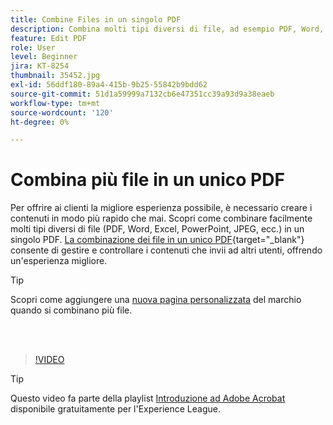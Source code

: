 ```yaml
---
title: Combine Files in un singolo PDF
description: Combina molti tipi diversi di file, ad esempio PDF, Word, Excel, PowerPoint o JPEG in un unico PDF
feature: Edit PDF
role: User
level: Beginner
jira: KT-8254
thumbnail: 35452.jpg
exl-id: 56ddf180-89a4-415b-9b25-55842b9bdd62
source-git-commit: 51d1a59999a7132cb6e47351cc39a93d9a38eaeb
workflow-type: tm+mt
source-wordcount: '120'
ht-degree: 0%

---
```


# Combina più file in un unico PDF

Per offrire ai clienti la migliore esperienza possibile, è necessario creare i contenuti in modo più rapido che mai. Scopri come combinare facilmente molti tipi diversi di file (PDF, Word, Excel, PowerPoint, JPEG, ecc.) in un singolo PDF. [La combinazione dei file in un unico PDF](https://www.adobe.com/acrobat/online/merge-pdf.html){target="_blank"} consente di gestire e controllare i contenuti che invii ad altri utenti, offrendo un&#39;esperienza migliore.

>[!TIP]
>
>Scopri come aggiungere una [nuova pagina personalizzata](add-custom-page.md) del marchio quando si combinano più file.

<br> 

>[!VIDEO](https://video.tv.adobe.com/v/3409567?quality=12&learn=on&hidetitle=true&captions=ita)

>[!TIP]
>
>Questo video fa parte della playlist [Introduzione ad Adobe Acrobat](https://experienceleague.adobe.com/it/playlists/acrobat-get-started-business-users) disponibile gratuitamente per l&#39;Experience League.
